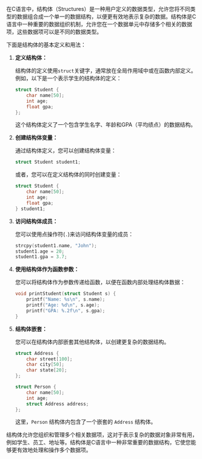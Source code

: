 在C语言中，结构体（Structures）是一种用户定义的数据类型，允许您将不同类型的数据组合成一个单一的数据结构，以便更有效地表示复杂的数据。结构体是C语言中一种重要的数据组织机制，允许您在一个数据单元中存储多个相关的数据项，这些数据项可以是不同的数据类型。

下面是结构体的基本定义和用法：

1. **定义结构体：**

   结构体的定义使用`struct`关键字，通常放在全局作用域中或在函数内部定义。例如，以下是一个表示学生的结构体的定义：

   ```c
   struct Student {
       char name[50];
       int age;
       float gpa;
   };
   ```

   这个结构体定义了一个包含学生名字、年龄和GPA（平均绩点）的数据结构。

2. **创建结构体变量：**

   通过结构体定义，您可以创建结构体变量：

   ```c
   struct Student student1;
   ```

   或者，您可以在定义结构体的同时创建变量：

   ```c
   struct Student {
       char name[50];
       int age;
       float gpa;
   } student1;
   ```

3. **访问结构体成员：**

   您可以使用点操作符(`.`)来访问结构体变量的成员：

   ```c
   strcpy(student1.name, "John");
   student1.age = 20;
   student1.gpa = 3.7;
   ```

4. **使用结构体作为函数参数：**

   您可以将结构体作为参数传递给函数，以便在函数内部处理结构体数据：

   ```c
   void printStudent(struct Student s) {
       printf("Name: %s\n", s.name);
       printf("Age: %d\n", s.age);
       printf("GPA: %.2f\n", s.gpa);
   }
   ```

5. **结构体嵌套：**

   您可以在结构体内部嵌套其他结构体，以创建更复杂的数据结构。

   ```c
   struct Address {
       char street[100];
       char city[50];
       char state[20];
   };

   struct Person {
       char name[50];
       int age;
       struct Address address;
   };
   ```

   这里，`Person` 结构体内包含了一个嵌套的 `Address` 结构体。

结构体允许您组织和管理多个相关数据项，这对于表示复杂的数据对象非常有用，例如学生、员工、地址等。结构体是C语言中一种非常重要的数据结构，它使您能够更有效地处理和操作多个数据项。
